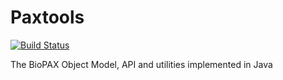 # Paxtools

[![Build Status](https://travis-ci.org/BioPAX/Paxtools.svg?branch=master)](https://travis-ci.org/BioPAX/Paxtools)

The BioPAX Object Model, API and utilities implemented in Java
